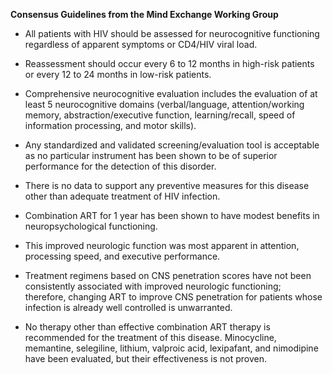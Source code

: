 **Consensus Guidelines from the Mind Exchange Working Group**

- All patients with HIV should be assessed for neurocognitive functioning regardless of apparent symptoms or CD4/HIV viral load.

- Reassessment should occur every 6 to 12 months in high-risk patients or every 12 to 24 months in low-risk patients.

- Comprehensive neurocognitive evaluation includes the evaluation of at least 5 neurocognitive domains (verbal/language, attention/working memory, abstraction/executive function, learning/recall, speed of information processing, and motor skills).

- Any standardized and validated screening/evaluation tool is acceptable as no particular instrument has been shown to be of superior performance for the detection of this disorder.

- There is no data to support any preventive measures for this disease other than adequate treatment of HIV infection.

- Combination ART for 1 year has been shown to have modest benefits in neuropsychological functioning.

- This improved neurologic function was most apparent in attention, processing speed, and executive performance.

- Treatment regimens based on CNS penetration scores have not been consistently associated with improved neurologic functioning; therefore, changing ART to improve CNS penetration for patients whose infection is already well controlled is unwarranted.

- No therapy other than effective combination ART therapy is recommended for the treatment of this disease. Minocycline, memantine, selegiline, lithium, valproic acid, lexipafant, and nimodipine have been evaluated, but their effectiveness is not proven.